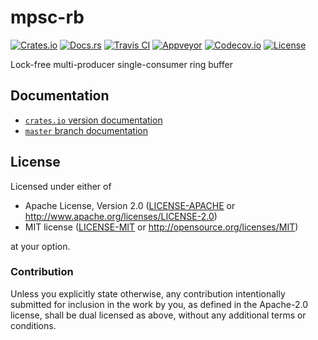 # mpsc-rb

[![Crates.io][crates_badge]][crates]
[![Docs.rs][docs_badge]][docs]
[![Travis CI][travis_badge]][travis]
[![Appveyor][appveyor_badge]][appveyor]
[![Codecov.io][codecov_badge]][codecov]
[![License][license_badge]][license]

[crates_badge]: https://img.shields.io/crates/v/mpsc-rb.svg
[docs_badge]: https://docs.rs/mpsc-rb/badge.svg
[travis_badge]: https://api.travis-ci.org/nthend/mpsc-rb.svg
[appveyor_badge]: https://ci.appveyor.com/api/projects/status/github/nthend/mpsc-rb?branch=master&svg=true
[codecov_badge]: https://codecov.io/gh/nthend/mpsc-rb/graphs/badge.svg
[license_badge]: https://img.shields.io/crates/l/mpsc-rb.svg

[crates]: https://crates.io/crates/mpsc-rb
[docs]: https://docs.rs/mpsc-rb
[travis]: https://travis-ci.org/nthend/mpsc-rb
[appveyor]: https://ci.appveyor.com/project/nthend/mpsc-rb
[codecov]: https://codecov.io/gh/nthend/mpsc-rb
[license]: #license

Lock-free multi-producer single-consumer ring buffer

## Documentation
+ [`crates.io` version documentation](https://docs.rs/mpsc-rb)
+ [`master` branch documentation](https://nthend.github.io/mpsc-rb/target/doc/mpsc_rb/index.html)

## License

Licensed under either of

 * Apache License, Version 2.0 ([LICENSE-APACHE](LICENSE-APACHE) or http://www.apache.org/licenses/LICENSE-2.0)
 * MIT license ([LICENSE-MIT](LICENSE-MIT) or http://opensource.org/licenses/MIT)

at your option.

### Contribution

Unless you explicitly state otherwise, any contribution intentionally submitted
for inclusion in the work by you, as defined in the Apache-2.0 license, shall be dual licensed as above, without any
additional terms or conditions.
